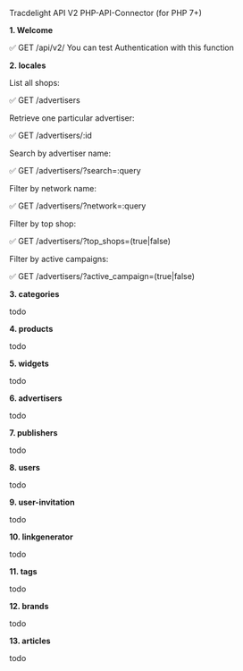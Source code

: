 Tracdelight API V2 PHP-API-Connector (for PHP 7+)



**1. Welcome**

✅ GET /api/v2/ You can test Authentication with this function

**2. locales**

List all shops:

✅ GET /advertisers

Retrieve one particular advertiser:

✅ GET /advertisers/:id

Search by advertiser name:

✅ GET /advertisers/?search=:query

Filter by network name:

✅ GET /advertisers/?network=:query

Filter by top shop:

✅ GET /advertisers/?top_shops=(true|false)

Filter by active campaigns:

✅ GET /advertisers/?active_campaign=(true|false)

**3. categories**

todo

**4. products**

todo

**5. widgets**

todo

**6. advertisers**

todo

**7. publishers**

todo

**8. users**

todo

**9. user-invitation**

todo

**10. linkgenerator**

todo

**11. tags**

todo

**12. brands**

todo

**13. articles**

todo